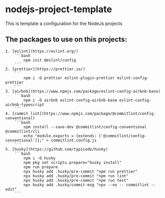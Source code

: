 # nodejs-project-template
This is template a configuration for the NodeJs projects

## The packages to use on this projects:

    1. [eslint](https://eslint.org/)
        ```bash
            npm init @eslint/config
        ```
    2. [prettier](https://prettier.io/)
        ```
            npm i -D prettier eslint-plugin-prettier eslint-config-prettier
        ```
    3. [airbnb](https://www.npmjs.com/package/eslint-config-airbnb-base)
        ```bash
            npm i -D airbnb eslint-config-airbnb-base eslint-config-airbnb-typescript
        ```
    4. [commit lint](https://www.npmjs.com/package/@commitlint/config-conventional)
        ```bash
            npm install --save-dev @commitlint/config-conventional @commitlint/cli
            echo "module.exports = {extends: ['@commitlint/config-conventional']};" > commitlint.config.js
        ```
    5. [husky](https://github.com/typicode/husky)
        ```bash
            npm i -D husky
            npm pkg set scripts.prepare="husky install"
            npm run prepare
            npx husky add .husky/pre-commit "npm run prettier"
            npx husky add .husky/pre-commit "npm run lint"
            npx husky add .husky/pre-commit "npm run test"
            npx husky add .husky/commit-msg "npx --no -- commitlint --edit"
        ```


